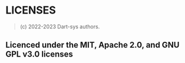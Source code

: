 # LICENSES

> (c) 2022-2023 Dart-sys authors.

## Licenced under the MIT, Apache 2.0, and GNU GPL v3.0 licenses
